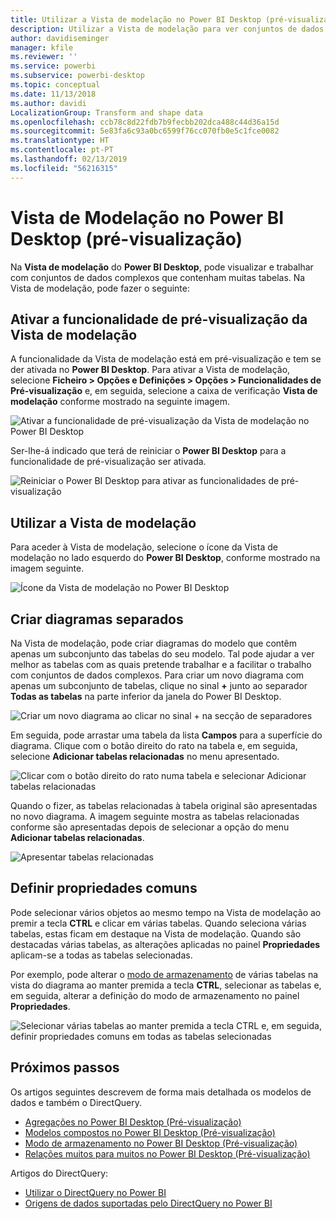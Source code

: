 ```yaml
---
title: Utilizar a Vista de modelação no Power BI Desktop (pré-visualização)
description: Utilizar a Vista de modelação para ver conjuntos de dados complexos num formato visual no Power BI Desktop
author: davidiseminger
manager: kfile
ms.reviewer: ''
ms.service: powerbi
ms.subservice: powerbi-desktop
ms.topic: conceptual
ms.date: 11/13/2018
ms.author: davidi
LocalizationGroup: Transform and shape data
ms.openlocfilehash: ccb78c8d22fdb7b9fecbb202dca488c44d36a15d
ms.sourcegitcommit: 5e83fa6c93a0bc6599f76cc070fb0e5c1fce0082
ms.translationtype: HT
ms.contentlocale: pt-PT
ms.lasthandoff: 02/13/2019
ms.locfileid: "56216315"
---
```

# <a name="modeling-view-in-power-bi-desktop-preview"></a>Vista de Modelação no Power BI Desktop (pré-visualização)

Na **Vista de modelação** do **Power BI Desktop**, pode visualizar e trabalhar com conjuntos de dados complexos que contenham muitas tabelas. Na Vista de modelação, pode fazer o seguinte:


## <a name="enabling-the-modeling-view-preview-feature"></a>Ativar a funcionalidade de pré-visualização da Vista de modelação

A funcionalidade da Vista de modelação está em pré-visualização e tem se der ativada no **Power BI Desktop**. Para ativar a Vista de modelação, selecione **Ficheiro > Opções e Definições > Opções > Funcionalidades de Pré-visualização** e, em seguida, selecione a caixa de verificação **Vista de modelação** conforme mostrado na seguinte imagem.

![Ativar a funcionalidade de pré-visualização da Vista de modelação no Power BI Desktop](media/desktop-modeling-view/modeling-view_01.png)

Ser-lhe-á indicado que terá de reiniciar o **Power BI Desktop** para a funcionalidade de pré-visualização ser ativada. 

![Reiniciar o Power BI Desktop para ativar as funcionalidades de pré-visualização](media/desktop-modeling-view/modeling-view_01b.png)

## <a name="using-modeling-view"></a>Utilizar a Vista de modelação

Para aceder à Vista de modelação, selecione o ícone da Vista de modelação no lado esquerdo do **Power BI Desktop**, conforme mostrado na imagem seguinte.

![Ícone da Vista de modelação no Power BI Desktop](media/desktop-modeling-view/modeling-view_02.png)

## <a name="creating-separate-diagrams"></a>Criar diagramas separados

Na Vista de modelação, pode criar diagramas do modelo que contêm apenas um subconjunto das tabelas do seu modelo. Tal pode ajudar a ver melhor as tabelas com as quais pretende trabalhar e a facilitar o trabalho com conjuntos de dados complexos. Para criar um novo diagrama com apenas um subconjunto de tabelas, clique no sinal **+** junto ao separador **Todas as tabelas** na parte inferior da janela do Power BI Desktop.

![Criar um novo diagrama ao clicar no sinal + na secção de separadores](media/desktop-modeling-view/modeling-view_03.png)

Em seguida, pode arrastar uma tabela da lista **Campos** para a superfície do diagrama. Clique com o botão direito do rato na tabela e, em seguida, selecione **Adicionar tabelas relacionadas** no menu apresentado.

![Clicar com o botão direito do rato numa tabela e selecionar Adicionar tabelas relacionadas](media/desktop-modeling-view/modeling-view_04.png)

Quando o fizer, as tabelas relacionadas à tabela original são apresentadas no novo diagrama. A imagem seguinte mostra as tabelas relacionadas conforme são apresentadas depois de selecionar a opção do menu **Adicionar tabelas relacionadas**.

![Apresentar tabelas relacionadas](media/desktop-modeling-view/modeling-view_05.png)

## <a name="setting-common-properties"></a>Definir propriedades comuns

Pode selecionar vários objetos ao mesmo tempo na Vista de modelação ao premir a tecla **CTRL** e clicar em várias tabelas. Quando seleciona várias tabelas, estas ficam em destaque na Vista de modelação. Quando são destacadas várias tabelas, as alterações aplicadas no painel **Propriedades** aplicam-se a todas as tabelas selecionadas.

Por exemplo, pode alterar o [modo de armazenamento](desktop-storage-mode.md) de várias tabelas na vista do diagrama ao manter premida a tecla **CTRL**, selecionar as tabelas e, em seguida, alterar a definição do modo de armazenamento no painel **Propriedades**.

![Selecionar várias tabelas ao manter premida a tecla CTRL e, em seguida, definir propriedades comuns em todas as tabelas selecionadas](media/desktop-modeling-view/modeling-view_06.png)


## <a name="next-steps"></a>Próximos passos

Os artigos seguintes descrevem de forma mais detalhada os modelos de dados e também o DirectQuery.

* [Agregações no Power BI Desktop (Pré-visualização)](desktop-aggregations.md)
* [Modelos compostos no Power BI Desktop (Pré-visualização)](desktop-composite-models.md)
* [Modo de armazenamento no Power BI Desktop (Pré-visualização)](desktop-storage-mode.md)
* [Relações muitos para muitos no Power BI Desktop (Pré-visualização)](desktop-many-to-many-relationships.md)


Artigos do DirectQuery:

* [Utilizar o DirectQuery no Power BI](desktop-directquery-about.md)
* [Origens de dados suportadas pelo DirectQuery no Power BI](desktop-directquery-data-sources.md)
